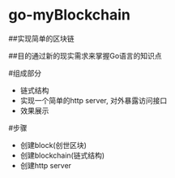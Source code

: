 # go-myBlockchain

##实现简单的区块链

##目的通过新的现实需求来掌握Go语言的知识点

#组成部分

- 链式结构
- 实现一个简单的http server, 对外暴露访问接口
- 效果展示

#步骤

- 创建block(创世区块)
- 创建blockchain(链式结构)
- 创建http server
